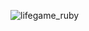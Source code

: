 ![lifegame_ruby](https://user-images.githubusercontent.com/12797442/136687063-b23cea76-44d7-46d2-b811-4acf6b22b532.gif)

